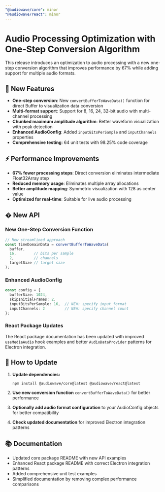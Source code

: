 ```yaml
---
"@audiowave/core": minor
"@audiowave/react": minor
---
```


# Audio Processing Optimization with One-Step Conversion Algorithm

This release introduces an optimization to audio processing with a new one-step conversion algorithm that improves performance by 67% while adding support for multiple audio formats.

## 🚀 New Features

- **One-step conversion**: New `convertBufferToWaveData()` function for direct Buffer to visualization data conversion
- **Multi-format support**: Support for 8, 16, 24, 32-bit audio with multi-channel processing
- **Chunked maximum amplitude algorithm**: Better waveform visualization with peak detection
- **Enhanced AudioConfig**: Added `inputBitsPerSample` and `inputChannels` properties
- **Comprehensive testing**: 64 unit tests with 98.25% code coverage

## ⚡ Performance Improvements

- **67% fewer processing steps**: Direct conversion eliminates intermediate Float32Array step
- **Reduced memory usage**: Eliminates multiple array allocations
- **Better amplitude mapping**: Symmetric visualization with 128 as center value
- **Optimized for real-time**: Suitable for live audio processing

## � New API

### New One-Step Conversion Function

```typescript
// New streamlined approach
const timeDomainData = convertBufferToWaveData(
  buffer,
  16,        // bits per sample
  2,         // channels
  targetSize // target size
);
```

### Enhanced AudioConfig

```typescript
const config = {
  bufferSize: 1024,
  skipInitialFrames: 2,
  inputBitsPerSample: 16,  // NEW: specify input format
  inputChannels: 2         // NEW: specify channel count
};
```

### React Package Updates

The React package documentation has been updated with improved `useMediaAudio` hook examples and better `AudioDataProvider` patterns for Electron integration.

## 🔧 How to Update

1. **Update dependencies:**

   ```bash
   npm install @audiowave/core@latest @audiowave/react@latest
   ```

2. **Use new conversion function** `convertBufferToWaveData()` for better performance

3. **Optionally add audio format configuration** to your AudioConfig objects for better compatibility

4. **Check updated documentation** for improved Electron integration patterns

## 📚 Documentation

- Updated core package README with new API examples
- Enhanced React package README with correct Electron integration patterns
- Added comprehensive unit test examples
- Simplified documentation by removing complex performance comparisons
